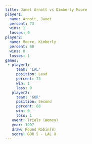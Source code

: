 ```yaml
---
title: Janet Arnott vs Kimberly Moore
player1:               
  name: Arnott, Janet  
  percent: 73          
  wins: 1              
  losses: 0            
player2:               
  name: Moore, Kimberly
  percent: 68          
  wins: 0              
  losses: 1            
games:
 - player1:        
     team: 'LAL'   
     position: Lead
     percent: 73   
     win: 1        
     loss: 0       
   player2:          
     team: 'GOR'     
     position: Second
     percent: 68     
     win: 0          
     loss: 1         
   event: Trials (Women)
   year: 1997           
   draw: Round Robin(8) 
   score: GOR 5 - LAL 8 
---
```

